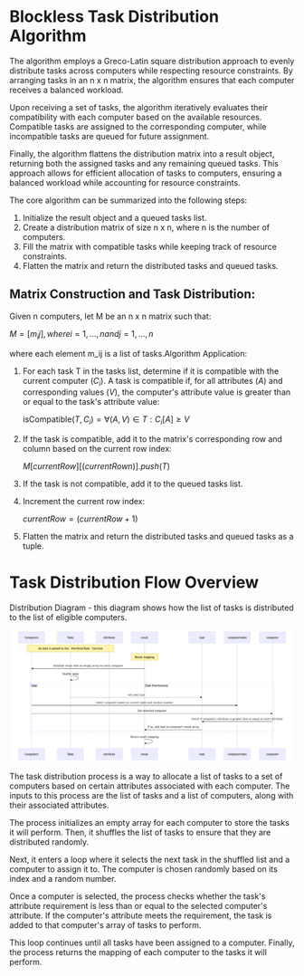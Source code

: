 # Blockless **Task Distribution Algorithm**

The algorithm employs a Greco-Latin square distribution approach to evenly distribute tasks across computers while respecting resource constraints. By arranging tasks in an n x n matrix, the algorithm ensures that each computer receives a balanced workload.

Upon receiving a set of tasks, the algorithm iteratively evaluates their compatibility with each computer based on the available resources. Compatible tasks are assigned to the corresponding computer, while incompatible tasks are queued for future assignment.

Finally, the algorithm flattens the distribution matrix into a result object, returning both the assigned tasks and any remaining queued tasks. This approach allows for efficient allocation of tasks to computers, ensuring a balanced workload while accounting for resource constraints.

The core algorithm can be summarized into the following steps:

1. Initialize the result object and a queued tasks list.
2. Create a distribution matrix of size n x n, where n is the number of computers.
3. Fill the matrix with compatible tasks while keeping track of resource constraints.
4. Flatten the matrix and return the distributed tasks and queued tasks.

## Matrix Construction and Task Distribution:

Given n computers, let M be an n x n matrix such that:

$M = [m_ij], where i = 1, ..., n and j = 1, ..., n$

where each element m_ij is a list of tasks.Algorithm Application:

1. For each task T in the tasks list, determine if it is compatible with the current computer $(C_i)$. A task is compatible if, for all attributes ($A$) and corresponding values ($V$), the computer's attribute value is greater than or equal to the task's attribute value:
    
    isCompatible$(T, C_i) = ∀(A, V) ∈ T: C_i[A] ≥ V$
    
2. If the task is compatible, add it to the matrix's corresponding row and column based on the current row index: 
    
    $M[currentRow][(currentRow n)].push(T)$
    
3. If the task is not compatible, add it to the queued tasks list.
4. Increment the current row index:
    
    $currentRow = (currentRow + 1) % n$
    
5. Flatten the matrix and return the distributed tasks and queued tasks as a tuple.

# **Task Distribution Flow Overview**

Distribution Diagram - this diagram shows how the list of tasks is distributed to the list of eligible computers.

![Untitled](/images/protocol/networking/distribution/Untitled.png)

The task distribution process is a way to allocate a list of tasks to a set of computers based on certain attributes associated with each computer. The inputs to this process are the list of tasks and a list of computers, along with their associated attributes.

The process initializes an empty array for each computer to store the tasks it will perform. Then, it shuffles the list of tasks to ensure that they are distributed randomly.

Next, it enters a loop where it selects the next task in the shuffled list and a computer to assign it to. The computer is chosen randomly based on its index and a random number.

Once a computer is selected, the process checks whether the task's attribute requirement is less than or equal to the selected computer's attribute. If the computer's attribute meets the requirement, the task is added to that computer's array of tasks to perform.

This loop continues until all tasks have been assigned to a computer. Finally, the process returns the mapping of each computer to the tasks it will perform.